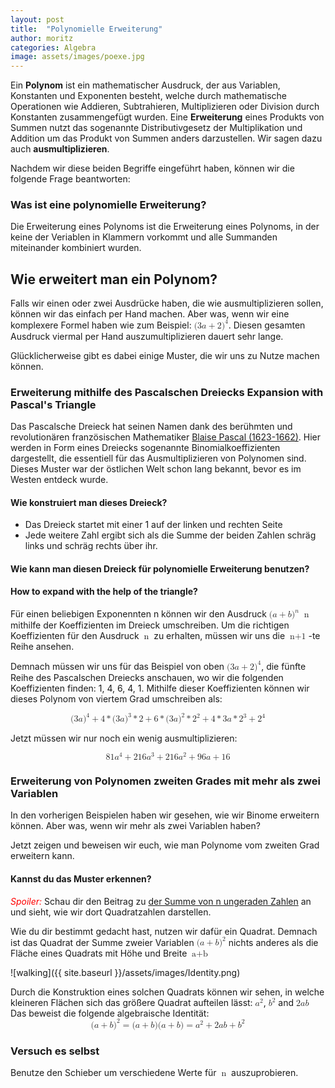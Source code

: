 ```yaml
---
layout: post
title:  "Polynomielle Erweiterung"
author: moritz
categories: Algebra
image: assets/images/poexe.jpg
---
```

Ein **Polynom** ist ein mathematischer Ausdruck, der aus Variablen, Konstanten und Exponenten besteht, welche durch mathematische Operationen wie Addieren, Subtrahieren, Multiplizieren oder Division durch Konstanten zusammengefügt wurden. 
Eine **Erweiterung** eines Produkts von Summen nutzt das sogenannte Distributivgesetz der Multiplikation und Addition um das Produkt von Summen anders darzustellen. Wir sagen dazu auch **ausmultiplizieren**.

Nachdem wir diese beiden Begriffe eingeführt haben, können wir die folgende Frage beantworten:

### Was ist eine polynomielle Erweiterung?
Die Erweiterung eines Polynoms ist die Erweiterung eines Polynoms, in der keine der Veriablen in Klammern vorkommt und alle Summanden miteinander kombiniert wurden.

## Wie erweitert man ein Polynom?

Falls wir einen oder zwei Ausdrücke haben, die wie ausmultiplizieren sollen, können wir das einfach per Hand machen. Aber was, wenn wir eine komplexere Formel haben wie zum Beispiel: <math display="inline"> <mrow> <mo form="prefix" stretchy="false">(</mo> <mn>3</mn> <mi>a</mi> <mo>+</mo> <mn>2</mn> <msup> <mo form="postfix" stretchy="false">)</mo> <mn>4</mn> </msup> </mrow> </math>.
Diesen gesamten Ausdruck viermal per Hand auszumultiplizieren dauert sehr lange.
<p>Glücklicherweise gibt es dabei einige Muster, die wir uns zu Nutze machen können.</p>

### Erweiterung mithilfe des Pascalschen Dreiecks Expansion with Pascal's Triangle
Das Pascalsche Dreieck hat seinen Namen dank des berühmten und revolutionären französischen Mathematiker [Blaise Pascal (1623-1662)](https://de.wikipedia.org/wiki/Blaise_Pascal). Hier werden in Form eines Dreiecks sogenannte Binomialkoeffizienten dargestellt, die essentiell für das Ausmultiplizieren von Polynomen sind. Dieses Muster war der östlichen Welt schon lang bekannt, bevor es im Westen entdeck wurde.

#### Wie konstruiert man dieses Dreieck?
- Das Dreieck startet mit einer 1 auf der linken und rechten Seite
- Jede weitere Zahl ergibt sich als die Summe der beiden Zahlen schräg links und schräg rechts über ihr.

#### Wie kann man diesen Dreieck für polynomielle Erweiterung benutzen?
#### How to expand with the help of the triangle?
Für einen beliebigen Exponennten n können wir den Ausdruck  <math display="inline"><mrow><mo form="prefix" stretchy="false">(</mo><mi>a</mi><mo>+</mo><mi>b</mi><msup><mo form="postfix" stretchy="false">)</mo><mi>n</mi></msup></mrow></math>
<math display="inline"><mrow><mo form="prefix" stretchy="false">n</mrow></math> mithilfe der Koeffizienten im Dreieck umschreiben. 
Um die richtigen Koeffizienten für den Ausdruck <math display="inline"><mrow><mo form="prefix" stretchy="false">n</mrow></math> zu erhalten, müssen wir uns die <math display="inline"><mrow><mo form="prefix" stretchy="false">n+1</mrow></math>-te Reihe ansehen.

<div id="observablehq-c7e957ce">
  <div class="observablehq-viewof-values"></div>
  <div class="observablehq-pascal"></div>
</div>
<script type="module">
  import {Runtime, Inspector} from "https://cdn.jsdelivr.net/npm/@observablehq/runtime@4/dist/runtime.js";
  import define from "https://api.observablehq.com/@864af2bf64442aa6/pascals-sierpinski.js?v=3";
  (new Runtime).module(define, name => {
    if (name === "viewof values") return Inspector.into("#observablehq-c7e957ce .observablehq-viewof-values")();
    if (name === "pascal") return Inspector.into("#observablehq-c7e957ce .observablehq-pascal")();
  });
</script>

Demnach müssen wir uns für das Beispiel von oben <math display="inline"> <mrow> <mo form="prefix" stretchy="false">(</mo> <mn>3</mn> <mi>a</mi> <mo>+</mo> <mn>2</mn> <msup> <mo form="postfix" stretchy="false">)</mo> <mn>4</mn> </msup> </mrow> </math>, 
die fünfte Reihe des Pascalschen Dreiecks anschauen, wo wir die folgenden Koeffizienten finden: 1, 4, 6, 4, 1.
Mithilfe dieser Koeffizienten können wir dieses Polynom von viertem Grad umschreiben als:

<math display="block">
  <mrow>
    <mo form="prefix" stretchy="false">(</mo>
    <mn>3</mn>
    <mi>a</mi>
    <msup>
      <mo form="postfix" stretchy="false">)</mo>
      <mn>4</mn>
    </msup>
    <mo>+</mo>
    <mn>4</mn>
    <mo>*</mo>
    <mo form="prefix" stretchy="false">(</mo>
    <mn>3</mn>
    <mi>a</mi>
    <msup>
      <mo form="postfix" stretchy="false">)</mo>
      <mn>3</mn>
    </msup>
    <mo>*</mo>
    <mn>2</mn>
    <mo>+</mo>
    <mn>6</mn>
    <mo>*</mo>
    <mo form="prefix" stretchy="false">(</mo>
    <mn>3</mn>
    <mi>a</mi>
    <msup>
      <mo form="postfix" stretchy="false">)</mo>
      <mn>2</mn>
    </msup>
    <mo>*</mo>
    <msup>
      <mn>2</mn>
      <mn>2</mn>
    </msup>
    <mo>+</mo>
    <mn>4</mn>
    <mo>*</mo>
    <mn>3</mn>
    <mi>a</mi>
    <mo>*</mo>
    <msup>
      <mn>2</mn>
      <mn>3</mn>
    </msup>
    <mo>+</mo>
    <msup>
      <mn>2</mn>
      <mn>4</mn>
    </msup>
  </mrow>
</math>

Jetzt müssen wir nur noch ein wenig ausmultiplizieren:

<math display="block">
  <mrow>
    <mn>81</mn>
    <msup>
      <mi>a</mi>
      <mn>4</mn>
    </msup>
    <mo>+</mo>
    <mn>216</mn>
    <msup>
      <mi>a</mi>
      <mn>3</mn>
    </msup>
    <mo>+</mo>
    <mn>216</mn>
    <msup>
      <mi>a</mi>
      <mn>2</mn>
    </msup>
    <mo>+</mo>
    <mn>96</mn>
    <mi>a</mi>
    <mo>+</mo>
    <mn>16</mn>
  </mrow>
</math>

### Erweiterung von Polynomen zweiten Grades mit mehr als zwei Variablen
In den vorherigen Beispielen haben wir gesehen, wie wir Binome erweitern können. Aber was, wenn wir mehr als zwei Variablen haben?

Jetzt zeigen und beweisen wir euch, wie man Polynome vom zweiten Grad erweitern kann.
#### Kannst du das Muster erkennen?
<span style="color: red;">*Spoiler:*</span> Schau dir den Beitrag zu [der Summe von n ungeraden Zahlen](https://visualproofs.github.io/series/algebra/2022/04/15/n-odd-numbers.html) an und sieht, wie wir dort Quadratzahlen darstellen.

Wie du dir bestimmt gedacht hast, nutzen wir dafür ein Quadrat. Demnach ist das Quadrat der Summe zweier Variablen <math display="inline"><mrow><mo form="prefix" stretchy="false">(</mo><mi>a</mi><mo>+</mo><mi>b</mi><msup><mo form="postfix" stretchy="false">)</mo><mn>2</mn></msup> </mrow> </math> nichts anderes als die Fläche eines Quadrats mit Höhe und Breite <math display="inline"><mrow><mo form="prefix" stretchy="false">a+b</mrow></math>

![walking]({{ site.baseurl }}/assets/images/Identity.png)

Durch die Konstruktion eines solchen Quadrats können wir sehen, in welche kleineren Flächen sich das größere Quadrat aufteilen lässt: <math display="inline"><msup><mi>a</mi><mn>2</mn></msup></math>, <math display="inline"><msup><mi>b</mi><mn>2</mn></msup></math> and <math display="inline"><mrow><mn>2</mn><mi>a</mi><mi>b</mi></mrow></math>
Das beweist die folgende algebraische Identität:
<math display="block"><mrow><mo form="prefix" stretchy="false">(</mo><mi>a</mi><mo>+</mo><mi>b</mi><msup><mo form="postfix" stretchy="false">)</mo><mn>2</mn></msup><mo>=</mo><mo form="prefix" stretchy="false">(</mo><mi>a</mi><mo>+</mo><mi>b</mi><mo form="postfix" stretchy="false">)</mo><mo form="prefix" stretchy="false">(</mo><mi>a</mi><mo>+</mo><mi>b</mi><mo form="postfix" stretchy="false">)</mo><mo>=</mo><msup><mi>a</mi><mn>2</mn></msup><mo>+</mo><mn>2</mn><mi>a</mi><mi>b</mi><mo>+</mo><msup><mi>b</mi><mn>2</mn></msup></mrow></math>
### Versuch es selbst

Benutze den Schieber um verschiedene Werte für <math display="inline"><mrow><mo form="prefix" stretchy="false">n</mrow></math> auszuprobieren.
<div id="observablehq-fc37ba2b">
  <div class="observablehq-viewof-numVars"></div>
  <div class="observablehq-numVars"></div>
  <div class="observablehq-binomial"></div>
  <div class="observablehq-rectData"></div>
  <div class="observablehq-formula"></div>
  <div class="observablehq-rs"></div>
  <div class="observablehq-ithLetter"></div>
  <div class="observablehq-color"></div>
  <div class="observablehq-d3"></div>
</div>
<script type="module">
  import {Runtime, Inspector} from "https://cdn.jsdelivr.net/npm/@observablehq/runtime@4/dist/runtime.js";
  import define from "https://api.observablehq.com/@864af2bf64442aa6/a-b-c-2.js?v=3";
  (new Runtime).module(define, name => {
    if (name === "viewof numVars") return Inspector.into("#observablehq-fc37ba2b .observablehq-viewof-numVars")();
    if (name === "numVars") return Inspector.into("#observablehq-fc37ba2b .observablehq-numVars")();
    if (name === "binomial") return Inspector.into("#observablehq-fc37ba2b .observablehq-binomial")();
  });
</script>